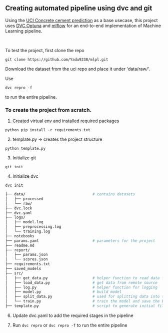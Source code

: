 ## Creating automated pipeline using dvc and git

Using the [UCI Concrete cement prediction](https://archive.ics.uci.edu/ml/datasets/concrete+compressive+strength) as a base usecase, this project
uses [DVC](https://dvc.org/),[Optuna](https://optuna.org/) and [mlflow](https://mlflow.org/) for an end-to-end implementation of Machine Learning
pipeline.

<br>

To test the project, first clone the repo
```
git clone https://github.com/Yadu9238/mlpl.git
```
Download the dataset from the uci repo and place it under 'data/raw/'. <br>

Use
```
dvc repro -f
```
to run the entire pipeline.


### To create the project from scratch.

1. Created virtual env and installed required packages
```
python pip install -r requirements.txt
```
2. template.py -> creates the project structure
```
python template.py
```

3. Initialize git
```
git init
```
4. Initialize dvc
```
dvc init
```

```bash
├── data/                              # contains datasets
│   ├── processed
│   └── raw/
├── dvc.lock
├── dvc.yaml
├── logs/                             
│   ├── model.log
│   ├── preprocessing.log
│   └── training.log
├── notebooks
├── params.yaml                        # parameters for the project 
├── readme.md
├── report/
│   ├── params.json
│   └── scores.json
├── requirements.txt
├── saved_models
├── src/
│   ├── get_data.py                    # helper function to read data from config
│   ├── load_data.py                   # get data from remote source    
│   ├── log.py                         # helper function for logging
│   ├── model.py                       # build model 
│   ├── split_data.py                  # used for splitting data into test and train data 
│   └── train.py                       # train the model and save the best one 
├── template.py                        # script to generate initial file dirs 

```

6. Update dvc.yaml to add the required stages in the pipeline

7. Run ``` dvc repro ``` or ``` dvc repro -f ``` to run the entire pipeline

